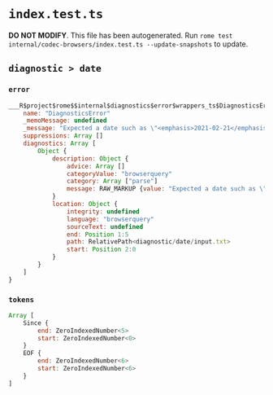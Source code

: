 # `index.test.ts`

**DO NOT MODIFY**. This file has been autogenerated. Run `rome test internal/codec-browsers/index.test.ts --update-snapshots` to update.

## `diagnostic > date`

### `error`

```javascript
___R$project$rome$$internal$diagnostics$error$wrappers_ts$DiagnosticsError {
	name: "DiagnosticsError"
	_memoMessage: undefined
	_message: "Expected a date such as \"<emphasis>2021-02-21</emphasis>\"."
	suppressions: Array []
	diagnostics: Array [
		Object {
			description: Object {
				advice: Array []
				categoryValue: "browserquery"
				category: Array ["parse"]
				message: RAW_MARKUP {value: "Expected a date such as \"<emphasis>2021-02-21</emphasis>\"."}
			}
			location: Object {
				integrity: undefined
				language: "browserquery"
				sourceText: undefined
				end: Position 1:5
				path: RelativePath<diagnostic/date/input.txt>
				start: Position 2:0
			}
		}
	]
}
```

### `tokens`

```javascript
Array [
	Since {
		end: ZeroIndexedNumber<5>
		start: ZeroIndexedNumber<0>
	}
	EOF {
		end: ZeroIndexedNumber<6>
		start: ZeroIndexedNumber<6>
	}
]
```
